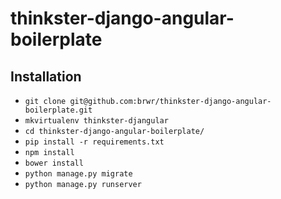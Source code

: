 # thinkster-django-angular-boilerplate

## Installation

* `git clone git@github.com:brwr/thinkster-django-angular-boilerplate.git`
* `mkvirtualenv thinkster-djangular`
* `cd thinkster-django-angular-boilerplate/`
* `pip install -r requirements.txt`
* `npm install`
* `bower install`
* `python manage.py migrate`
* `python manage.py runserver`
